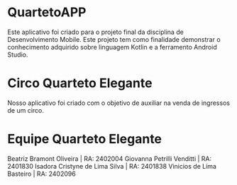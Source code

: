 # QuartetoAPP

Este aplicativo foi criado para o projeto final da disciplina de Desenvolvimento Mobile. Este projeto tem como finalidade demonstrar o conhecimento adquirido sobre linguagem Kotlin e a ferramento Android Studio.

# Circo Quarteto Elegante

Nosso aplicativo foi criado com o objetivo de auxiliar na venda de ingressos de um circo.

# Equipe Quarteto Elegante

Beatriz Bramont Oliveira | RA: 2402004
Giovanna Petrilli Venditti | RA: 2401830
Isadora Cristyne de Lima Silva | RA: 2401838
Vinicios de Lima Basteiro | RA: 2402096
